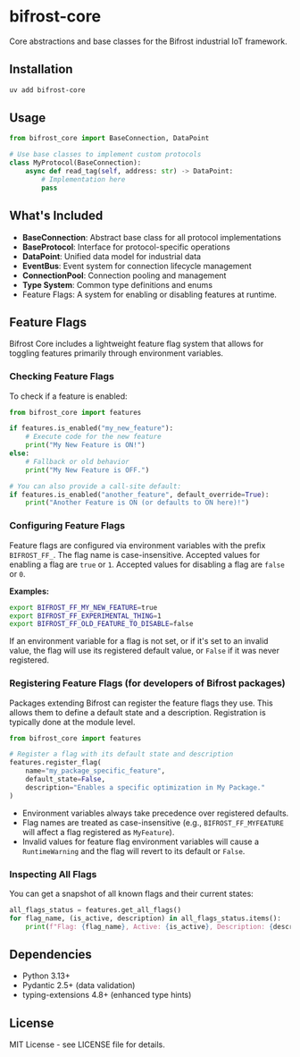 # bifrost-core

Core abstractions and base classes for the Bifrost industrial IoT framework.

## Installation

```bash
uv add bifrost-core
```

## Usage

```python
from bifrost_core import BaseConnection, DataPoint

# Use base classes to implement custom protocols
class MyProtocol(BaseConnection):
    async def read_tag(self, address: str) -> DataPoint:
        # Implementation here
        pass
```

## What's Included

- **BaseConnection**: Abstract base class for all protocol implementations
- **BaseProtocol**: Interface for protocol-specific operations
- **DataPoint**: Unified data model for industrial data
- **EventBus**: Event system for connection lifecycle management
- **ConnectionPool**: Connection pooling and management
- **Type System**: Common type definitions and enums
- Feature Flags: A system for enabling or disabling features at runtime.

## Feature Flags

Bifrost Core includes a lightweight feature flag system that allows for toggling features primarily through environment variables.

### Checking Feature Flags

To check if a feature is enabled:

```python
from bifrost_core import features

if features.is_enabled("my_new_feature"):
    # Execute code for the new feature
    print("My New Feature is ON!")
else:
    # Fallback or old behavior
    print("My New Feature is OFF.")

# You can also provide a call-site default:
if features.is_enabled("another_feature", default_override=True):
    print("Another Feature is ON (or defaults to ON here)!")
```

### Configuring Feature Flags

Feature flags are configured via environment variables with the prefix `BIFROST_FF_`. The flag name is case-insensitive. Accepted values for enabling a flag are `true` or `1`. Accepted values for disabling a flag are `false` or `0`.

**Examples:**

```bash
export BIFROST_FF_MY_NEW_FEATURE=true
export BIFROST_FF_EXPERIMENTAL_THING=1
export BIFROST_FF_OLD_FEATURE_TO_DISABLE=false
```

If an environment variable for a flag is not set, or if it's set to an invalid value, the flag will use its registered default value, or `False` if it was never registered.

### Registering Feature Flags (for developers of Bifrost packages)

Packages extending Bifrost can register the feature flags they use. This allows them to define a default state and a description. Registration is typically done at the module level.

```python
from bifrost_core import features

# Register a flag with its default state and description
features.register_flag(
    name="my_package_specific_feature",
    default_state=False,
    description="Enables a specific optimization in My Package."
)
```

- Environment variables always take precedence over registered defaults.
- Flag names are treated as case-insensitive (e.g., `BIFROST_FF_MYFEATURE` will affect a flag registered as `MyFeature`).
- Invalid values for feature flag environment variables will cause a `RuntimeWarning` and the flag will revert to its default or `False`.

### Inspecting All Flags

You can get a snapshot of all known flags and their current states:

```python
all_flags_status = features.get_all_flags()
for flag_name, (is_active, description) in all_flags_status.items():
    print(f"Flag: {flag_name}, Active: {is_active}, Description: {description}")
```

## Dependencies

- Python 3.13+
- Pydantic 2.5+ (data validation)
- typing-extensions 4.8+ (enhanced type hints)

## License

MIT License - see LICENSE file for details.

